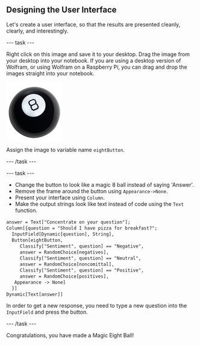 ## Designing the User Interface

Let's create a user interface, so that the results are presented cleanly, clearly, and interestingly.

--- task ---

Right click on this image and save it to your desktop. Drag the image from your desktop into your notebook. If you are using a desktop version of Wolfram, or using Wolfram on a Raspberry Pi, you can drag and drop the images straight into your notebook.

![Magic 8 Ball](images/magiceightball.png)

Assign the image to variable name `eightButton`.

--- /task ---

 
--- task ---
+ Change the button to look like a magic 8 ball instead of saying 'Answer'.
+ Remove the frame around the button using `Appearance->None`.
+ Present your interface using `Column`.
+ Make the output strings look like text instead of code using the `Text` function.

```
answer = Text["Concentrate on your question"];
Column[{question = "Should I have pizza for breakfast?";
  InputField[Dynamic[question], String], 
  Button[eightButton,
     Classify["Sentiment", question] == "Negative", 
     answer = RandomChoice[negatives],
     Classify["Sentiment", question] == "Neutral", 
     answer = RandomChoice[noncomittal], 
     Classify["Sentiment", question] == "Positive", 
     answer = RandomChoice[positives],
   Appearance -> None]
  }]
Dynamic[Text[answer]]
```

In order to get a new response, you need to type a new question into the `InputField` and press the button.

 --- /task ---

Congratulations, you have made a Magic Eight Ball!
